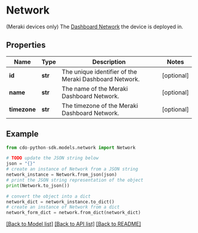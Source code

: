 # Network

(Meraki devices only) The [Dashboard Network](https://documentation.meraki.com/General_Administration/Organizations_and_Networks/Creating_and_Deleting_Dashboard_Networks) the device is deployed in.

## Properties

Name | Type | Description | Notes
------------ | ------------- | ------------- | -------------
**id** | **str** | The unique identifier of the Meraki Dashboard Network. | [optional] 
**name** | **str** | The name of the Meraki Dashboard Network. | [optional] 
**timezone** | **str** | The timezone of the Meraki Dashboard Network. | [optional] 

## Example

```python
from cdo-python-sdk.models.network import Network

# TODO update the JSON string below
json = "{}"
# create an instance of Network from a JSON string
network_instance = Network.from_json(json)
# print the JSON string representation of the object
print(Network.to_json())

# convert the object into a dict
network_dict = network_instance.to_dict()
# create an instance of Network from a dict
network_form_dict = network.from_dict(network_dict)
```
[[Back to Model list]](../README.md#documentation-for-models) [[Back to API list]](../README.md#documentation-for-api-endpoints) [[Back to README]](../README.md)


